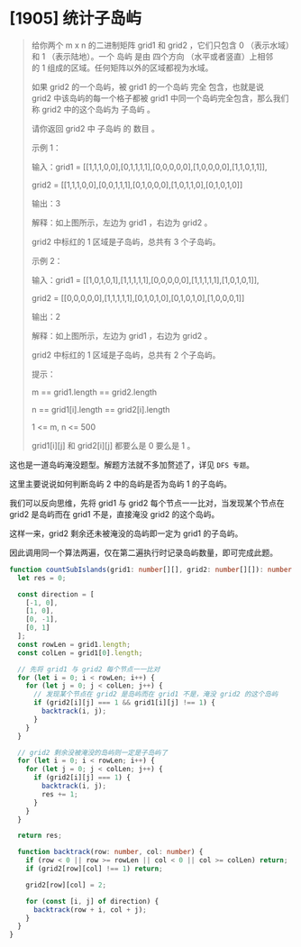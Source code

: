 # [1905] 统计子岛屿

> 给你两个 m x n 的二进制矩阵 grid1 和 grid2 ，它们只包含 0 （表示水域）和 1 （表示陆地）。一个 岛屿 是由 四个方向 （水平或者竖直）上相邻的 1 组成的区域。任何矩阵以外的区域都视为水域。
>
> 如果 grid2 的一个岛屿，被 grid1 的一个岛屿 完全 包含，也就是说 grid2 中该岛屿的每一个格子都被 grid1 中同一个岛屿完全包含，那么我们称 grid2 中的这个岛屿为 子岛屿 。
>
> 请你返回 grid2 中 子岛屿 的 数目 。
>
> 示例 1：
>
> 输入：grid1 = [[1,1,1,0,0],[0,1,1,1,1],[0,0,0,0,0],[1,0,0,0,0],[1,1,0,1,1]],
>
> grid2 = [[1,1,1,0,0],[0,0,1,1,1],[0,1,0,0,0],[1,0,1,1,0],[0,1,0,1,0]]
>
> 输出：3
>
> 解释：如上图所示，左边为 grid1 ，右边为 grid2 。
>
> grid2 中标红的 1 区域是子岛屿，总共有 3 个子岛屿。
>
> 示例 2：
>
> 输入：grid1 = [[1,0,1,0,1],[1,1,1,1,1],[0,0,0,0,0],[1,1,1,1,1],[1,0,1,0,1]],
>
> grid2 = [[0,0,0,0,0],[1,1,1,1,1],[0,1,0,1,0],[0,1,0,1,0],[1,0,0,0,1]]
>
> 输出：2
>
> 解释：如上图所示，左边为 grid1 ，右边为 grid2 。
>
> grid2 中标红的 1 区域是子岛屿，总共有 2 个子岛屿。
>
> 提示：
>
> m == grid1.length == grid2.length
>
> n == grid1[i].length == grid2[i].length
>
> 1 <= m, n <= 500
>
> grid1[i][j] 和 grid2[i][j] 都要么是 0 要么是 1 。

这也是一道岛屿淹没题型。解题方法就不多加赘述了，详见 `DFS 专题`。

这里主要说说如何判断岛屿 2 中的岛屿是否为岛屿 1 的子岛屿。

我们可以反向思维，先将 grid1 与 grid2 每个节点一一比对，当发现某个节点在 grid2 是岛屿而在 grid1 不是，直接淹没 grid2 的这个岛屿。

这样一来，grid2 剩余还未被淹没的岛屿即一定为 grid1 的子岛屿。

因此调用同一个算法两遍，仅在第二遍执行时记录岛屿数量，即可完成此题。

```ts
function countSubIslands(grid1: number[][], grid2: number[][]): number {
  let res = 0;

  const direction = [
    [-1, 0],
    [1, 0],
    [0, -1],
    [0, 1]
  ];
  const rowLen = grid1.length;
  const colLen = grid1[0].length;

  // 先将 grid1 与 grid2 每个节点一一比对
  for (let i = 0; i < rowLen; i++) {
    for (let j = 0; j < colLen; j++) {
      // 发现某个节点在 grid2 是岛屿而在 grid1 不是，淹没 grid2 的这个岛屿
      if (grid2[i][j] === 1 && grid1[i][j] !== 1) {
        backtrack(i, j);
      }
    }
  }

  // grid2 剩余没被淹没的岛屿则一定是子岛屿了
  for (let i = 0; i < rowLen; i++) {
    for (let j = 0; j < colLen; j++) {
      if (grid2[i][j] === 1) {
        backtrack(i, j);
        res += 1;
      }
    }
  }

  return res;

  function backtrack(row: number, col: number) {
    if (row < 0 || row >= rowLen || col < 0 || col >= colLen) return;
    if (grid2[row][col] !== 1) return;

    grid2[row][col] = 2;

    for (const [i, j] of direction) {
      backtrack(row + i, col + j);
    }
  }
}
```
